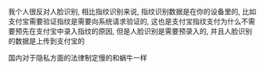 我个人很反对人脸识别, 相比指纹识别来说, 指纹识别数据是在你的设备里的, 比如支付宝需要验证指纹是需要向系统请求验证的, 这也是支付宝指纹支付为什么不需要预先在支付宝中录入指纹的原因, 但是人脸识别是需要预录入的, 并且人脸识别的数据是上传到支付宝的

国内对于隐私方面的法律制定慢的和蜗牛一样

